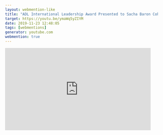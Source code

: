 ```yaml
---
layout: webmention-like
title: "ADL International Leadership Award Presented to Sacha Baron Cohen at Never Is Now 2019"
target: https://youtu.be/ymaWq5yZIYM
date: 2019-11-23 12:48:05
tags: [webmentions]
generator: youtube.com
webmention: true
---
```







<div style="width: 480px; height: 270px; overflow: hidden; position: relative;"><iframe frameborder="0" scrolling="no" seamless="seamless" webkitallowfullscreen="webkitAllowFullScreen" mozallowfullscreen="mozallowfullscreen" allowfullscreen="allowfullscreen" id="okplayer" width="480" height="270" src="http://youtube.com/embed/ymaWq5yZIYM" style="position: absolute; top: 0px; left: 0px; width: 480px; height: 270px;"></iframe></div>

